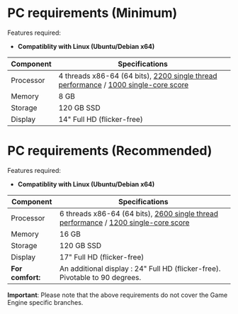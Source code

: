 # PC requirements (Minimum)

Features required:

- **Compatiblity with Linux (Ubuntu/Debian x64)**

| Component | Specifications                                                                                                                                                                      |
| --------- | ------------------------------------------------------------------------------------------------------------------------------------------------------------------------------------------- |
| Processor | 4 threads x86-64 (64 bits), [2200 single thread performance](https://www.cpubenchmark.net/singleThread.html) / [1000 single-core score](https://browser.geekbench.com/processor-benchmarks) |
| Memory    | 8 GB                                                                                                                                                                                        |
| Storage   | 120 GB SSD                                                                                                                                                                                  |
| Display   | 14" Full HD  (flicker-free)                                                                                                                                                          |

# PC requirements (Recommended)

Features required:

- **Compatiblity with Linux (Ubuntu/Debian x64)**

| Component |  Specifications                                                                                                                                                                      |
| --------- | ------------------------------------------------------------------------------------------------------------------------------------------------------------------------------------------- |
| Processor | 6 threads x86-64 (64 bits), [2600 single thread performance](https://www.cpubenchmark.net/singleThread.html) / [1200 single-core score](https://browser.geekbench.com/processor-benchmarks) |
| Memory    | 16 GB                                                                                                                                                                                        |
| Storage   | 120 GB SSD                                                                                                                                                                                  |
| Display   | 17" Full HD (flicker-free)                                                                                                                                                                   |
|**For comfort:**| An additional display : 24" Full HD (flicker-free). Pivotable to 90 degrees.|
 
**Important**: Please note that the above requirements do not cover the Game Engine specific branches. 
